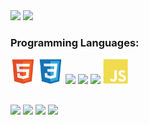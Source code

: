 <div>
    <img height="140em" src="https://github-readme-stats-ten-gilt.vercel.app/api?username=juli0silva&show_icons=true&theme=dark&count_private=true">
    <img height="140em" src="https://github-readme-stats-ten-gilt.vercel.app/api/top-langs/?username=juli0silva&layout=compact&theme=dark">
</div>

### Programming Languages:

<div>
    <img height='40em' src="https://raw.githubusercontent.com/devicons/devicon/master/icons/html5/html5-original.svg">
    <img height='40em' src="https://raw.githubusercontent.com/devicons/devicon/master/icons/css3/css3-original.svg">
    <img height='40em' src="https://cdn.jsdelivr.net/gh/devicons/devicon/icons/c/c-original.svg">
    <img height='40em' src="https://cdn.jsdelivr.net/gh/devicons/devicon/icons/cplusplus/cplusplus-original.svg">
    <img height='40em' src="https://cdn.jsdelivr.net/gh/devicons/devicon@latest/icons/python/python-original.svg" />
    <img height='40em' src="https://raw.githubusercontent.com/devicons/devicon/master/icons/javascript/javascript-plain.svg">
</div>
  
  ##
 
<div> 
  <a href="https://github.com/juli0silva" target="_blank"><img src="https://img.shields.io/badge/-Instagram-%23E4405F?style=for-the-badge&logo=instagram&logoColor=white" target="_blank"></a>
  <a href="" target="_blank"><img src="https://img.shields.io/badge/Discord-7289DA?style=for-the-badge&logo=discord&logoColor=white" target="_blank"></a> 
  <a href = "mailto:juliocezarpaivadasilva@gmail.com"><img src="https://img.shields.io/badge/-Gmail-%23333?style=for-the-badge&logo=gmail&logoColor=white" target="_blank"></a>
  <a href="https://judge.beecrowd.com/pt/profile/1114399" target="_blank">
  <a href="https://www.linkedin.com/in/julio-cezar-paiva-da-silva-1708b7330" target="_blank"><img src="https://img.shields.io/badge/-LinkedIn-%230077B5?style=for-the-badge&logo=linkedin&logoColor=white" target="_blank"></a> 
  
</div>
